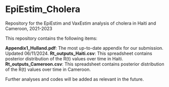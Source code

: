 # EpiEstim_Cholera
Repository for the EpiEstim and VaxEstim analysis of cholera in Haiti and Cameroon, 2021-2023

This repository contains the following items:

**Appendix1_Hulland.pdf**: The most up-to-date appendix for our submission. Updated 06/11/2024.
**Rt_outputs_Haiti.csv**: This spreadsheet contains posterior distribution of the R(t) values over time in Haiti.
**Rt_outputs_Cameroon.csv**: This spreadsheet contains posterior distribution of the R(t) values over time in Cameroon.


Further analyses and codes will be added as relevant in the future.
